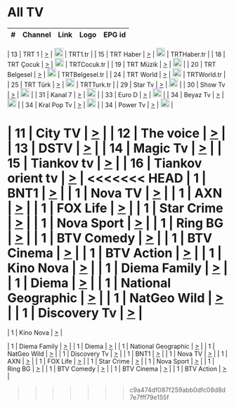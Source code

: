 <h1>All TV</h1>

| #   | Channel        | Link  | Logo | EPG id |
|:---:|:--------------:|:-----:|:----:|:------:|

| 13  | TRT 1            | [>](https://tv-trt1.medya.trt.com.tr/master.m3u8) | <img height="20" src="https://i.imgur.com/j786OLG.png"/> | TRT1.tr |
| 15  | TRT Haber        | [>](https://tv-trthaber.medya.trt.com.tr/master.m3u8) | <img height="20" src="https://i.imgur.com/OVfo8Ab.png"/> | TRTHaber.tr |
| 18  | TRT Çocuk        | [>](https://tv-trtcocuk.medya.trt.com.tr/master.m3u8) | <img height="20" src="https://i.imgur.com/QLFmD6d.png"/> | TRTCocuk.tr |
| 19  | TRT Müzik        | [>](https://tv-trtmuzik.medya.trt.com.tr/master.m3u8) | <img height="20" src="https://i.imgur.com/fIVFCEd.png"/> |
| 20  | TRT Belgesel     | [>](https://tv-trtbelgesel.medya.trt.com.tr/master.m3u8) | <img height="20" src="https://i.imgur.com/MGO87pe.png"/> | TRTBelgesel.tr |
| 24  | TRT World        | [>](https://tv-trtworld.medya.trt.com.tr/master.m3u8) | <img height="20" src="https://i.imgur.com/JEA2xpv.png"/> | TRTWorld.tr |
| 25  | TRT Türk         | [>](https://tv-trtturk.medya.trt.com.tr/master.m3u8) | <img height="20" src="https://i.imgur.com/OSTOQNw.png"/> | TRTTurk.tr |
| 29  | Star Tv   | [>](https://dogus-live.daioncdn.net/startv/startv_360p.m3u8) | <img height="20" src="https://i.imgur.com/IebUZx1.png"/> |
| 30  | Show Tv     | [>](https://ciner-live.daioncdn.net/showtv/showtv.m3u8) | <img height="20" src="https://i.imgur.com/IebUZx1.png"/> |
| 31  | Kanal 7     | [>](https://kanal7-live.daioncdn.net/kanal7/kanal7.m3u8) | <img height="20" src="https://i.imgur.com/IebUZx1.png"/> |
| 33  | Euro D    | [>](https://www.youtube.com/user/KanalD/live) | <img height="20" src="https://i.imgur.com/IebUZx1.png"/> |
| 34  | Beyaz Tv     | [>](https://beyaztv-live.daioncdn.net/beyaztv/beyaztv.m3u8) | <img height="20" src="https://i.imgur.com/IebUZx1.png"/> |
| 34  | Kral Pop Tv     | [>](https://www.youtube.com/watch?v=GuFTuKoXepw) | <img height="20" src="https://i.imgur.com/IebUZx1.png"/> |
| 34  | Power Tv     | [>](https://livetv.powerapp.com.tr/powerTV/powerhd.smil/chunklist.m3u8) | <img height="20" src="https://i.imgur.com/IebUZx1.png"/> |


| 11  | City TV | [>](https://tv.city.bg/play/tshls/citytv/index.m3u8) |
| 12  | The voice | [>](https://bss1.neterra.tv/thevoice/thevoice.m3u8) |
| 13  | DSTV | [>](http://46.249.95.140:8081/hls/data.m3u8) |
| 14  | Magic Tv | [>](https://bss1.neterra.tv/magictv/magictv.m3u8) |
| 15  | Tiankov tv | [>](https://streamer103.neterra.tv/tiankov-folk/live.m3u8) |
| 16  | Tiankov orient tv | [>](https://streamer103.neterra.tv/tiankov-orient/live.m3u8) |
<<<<<<< HEAD
| 1 | BNT1 | [>](https://ymkaya.xyz:34923/tv/bnt1/playlist.m3u8?wmsAuthSign=c2VydmVyX3RpbWU9MS82LzIwMjUgMzozMDo0OCBQTSZoYXNoX3ZhbHVlPTZ1S1FKakNSNUZoTGhjQ2txeHBaSGc9PSZ2YWxpZG1pbnV0ZXM9NjA=) |
| 1 | Nova TV | [>](https://ymkaya.xyz:34923/tv/novatv/playlist.m3u8?wmsAuthSign=c2VydmVyX3RpbWU9MS82LzIwMjUgMzozMDo1OSBQTSZoYXNoX3ZhbHVlPWRBRUpMc1BpeURsbCtkR3lJR1loZ1E9PSZ2YWxpZG1pbnV0ZXM9NjA=) |
| 1 | AXN | [>](https://ymkaya.xyz:34923/tv/axn/playlist.m3u8?wmsAuthSign=c2VydmVyX3RpbWU9MS82LzIwMjUgMzozMTowOSBQTSZoYXNoX3ZhbHVlPWw1Nm1SYnV5d0dtSmpNbFR1cFRCYmc9PSZ2YWxpZG1pbnV0ZXM9NjA=) |
| 1 | FOX Life | [>](https://ymkaya.xyz:34923/tv/foxlife/playlist.m3u8?wmsAuthSign=c2VydmVyX3RpbWU9MS82LzIwMjUgMzozMToxOSBQTSZoYXNoX3ZhbHVlPWxKdCtXRDdOak1iWm1naFhFUTR2dlE9PSZ2YWxpZG1pbnV0ZXM9NjA=) |
| 1 | Star Crime | [>](https://ymkaya.xyz:34923/tv/foxcrime/playlist.m3u8?wmsAuthSign=c2VydmVyX3RpbWU9MS82LzIwMjUgMzozMTozMCBQTSZoYXNoX3ZhbHVlPVoxY053NGJ6U3NCeTNHQlIzY2Z4RUE9PSZ2YWxpZG1pbnV0ZXM9NjA=) |
| 1 | Nova Sport | [>](https://ymkaya.xyz:34923/tv/novasport/playlist.m3u8?wmsAuthSign=c2VydmVyX3RpbWU9MS82LzIwMjUgMzozMTo0MCBQTSZoYXNoX3ZhbHVlPTFOOUhlRExNajhyM3JCaWN6NldzclE9PSZ2YWxpZG1pbnV0ZXM9NjA=) |
| 1 | Ring BG | [>](https://ymkaya.xyz:34923/tv/ringbg/playlist.m3u8?wmsAuthSign=c2VydmVyX3RpbWU9MS82LzIwMjUgMzozMTo1MSBQTSZoYXNoX3ZhbHVlPWdoa0wxdmViY0FxVUc2cWRVZ3NqR1E9PSZ2YWxpZG1pbnV0ZXM9NjA=) |
| 1 | BTV Comedy | [>](https://ymkaya.xyz:34923/tv/btvcomedy/playlist.m3u8?wmsAuthSign=c2VydmVyX3RpbWU9MS82LzIwMjUgMzozMjowMSBQTSZoYXNoX3ZhbHVlPTZsRzF1a2RiUkVPZklKcGIxRGk2T0E9PSZ2YWxpZG1pbnV0ZXM9NjA=) |
| 1 | BTV Cinema | [>](https://ymkaya.xyz:34923/tv/btvcinema/playlist.m3u8?wmsAuthSign=c2VydmVyX3RpbWU9MS82LzIwMjUgMzozMjoxMSBQTSZoYXNoX3ZhbHVlPU1nZWZWQnZDTlp1aXlNR0tiV2VXeGc9PSZ2YWxpZG1pbnV0ZXM9NjA=) |
| 1 | BTV Action | [>](https://ymkaya.xyz:34923/tv/btvaction/playlist.m3u8?wmsAuthSign=c2VydmVyX3RpbWU9MS82LzIwMjUgMzozMjoyMSBQTSZoYXNoX3ZhbHVlPTFNNDdXdDh5Zkt4R1R2Wm5qbVF0dVE9PSZ2YWxpZG1pbnV0ZXM9NjA=) |
| 1 | Kino Nova | [>](https://ymkaya.xyz:34923/tv/kinonova/playlist.m3u8?wmsAuthSign=c2VydmVyX3RpbWU9MS82LzIwMjUgMzozMjozMSBQTSZoYXNoX3ZhbHVlPXoxSCtVUjBTM0ZsamIxTURQNmxKVFE9PSZ2YWxpZG1pbnV0ZXM9NjA=) |
| 1 | Diema Family | [>](https://ymkaya.xyz:34923/tv/diemafamily/playlist.m3u8?wmsAuthSign=c2VydmVyX3RpbWU9MS82LzIwMjUgMzozMjo0MSBQTSZoYXNoX3ZhbHVlPWluTUQ5YWRvazFwSVpZNkE4N2Z4TEE9PSZ2YWxpZG1pbnV0ZXM9NjA=) |
| 1 | Diema | [>](https://ymkaya.xyz:34923/tv/diema/playlist.m3u8?wmsAuthSign=c2VydmVyX3RpbWU9MS82LzIwMjUgMzozMjo1MSBQTSZoYXNoX3ZhbHVlPXhnSGkwa3RyL1RneTl4UUduaURZQ2c9PSZ2YWxpZG1pbnV0ZXM9NjA=) |
| 1 | National Geographic | [>](https://ymkaya.xyz:34923/tv/natgeo/playlist.m3u8?wmsAuthSign=c2VydmVyX3RpbWU9MS82LzIwMjUgMzozMzo1MCBQTSZoYXNoX3ZhbHVlPVRORmFtR2dMMktMSC8xU3RtamZDWGc9PSZ2YWxpZG1pbnV0ZXM9NjA=) |
| 1 | NatGeo Wild | [>](https://ymkaya.xyz:34923/tv/natgeowild/playlist.m3u8?wmsAuthSign=c2VydmVyX3RpbWU9MS82LzIwMjUgMzozNDowMCBQTSZoYXNoX3ZhbHVlPXA5OG44Q1JrSWZsUGU4WjJ1V0VNcWc9PSZ2YWxpZG1pbnV0ZXM9NjA=) |
| 1 | Discovery Tv | [>](https://ymkaya.xyz:34923/tv/discovery/playlist.m3u8?wmsAuthSign=c2VydmVyX3RpbWU9MS82LzIwMjUgMzozNDoxMCBQTSZoYXNoX3ZhbHVlPVhJVkpjYUs0dENya2Q1SjFHMGUzWlE9PSZ2YWxpZG1pbnV0ZXM9NjA=) |
=======


| 1 | Kino Nova | [>](https://ymkaya.xyz:11336/tv/kinonova/playlist.m3u8?wmsAuthSign=c2VydmVyX3RpbWU9MS8yLzIwMjUgNDo0MDoyMCBBTSZoYXNoX3ZhbHVlPWlFS1FrWEtMMVRFM3l5YklUWUJQUHc9PSZ2YWxpZG1pbnV0ZXM9NjA=) |

| 1 | Diema Family | [>](https://ymkaya.xyz:11336/tv/diemafamily/playlist.m3u8?wmsAuthSign=c2VydmVyX3RpbWU9MS8yLzIwMjUgNDo0MDozMCBBTSZoYXNoX3ZhbHVlPUVUaTVKTldvZTF5WVVCM0YwL21kaXc9PSZ2YWxpZG1pbnV0ZXM9NjA=) |
| 1 | Diema | [>](https://ymkaya.xyz:11336/tv/diema/playlist.m3u8?wmsAuthSign=c2VydmVyX3RpbWU9MS8yLzIwMjUgNDo0MDo0MCBBTSZoYXNoX3ZhbHVlPVlYMWVJT2NuUjNpUTBsaytEUFFOS2c9PSZ2YWxpZG1pbnV0ZXM9NjA=) |
| 1 | National Geographic | [>](https://ymkaya.xyz:11336/tv/natgeo/playlist.m3u8?wmsAuthSign=c2VydmVyX3RpbWU9MS8yLzIwMjUgNDo0MTo0MSBBTSZoYXNoX3ZhbHVlPTJQTlVmcG5nYWx0M013eUhGRGxnd0E9PSZ2YWxpZG1pbnV0ZXM9NjA=) |
| 1 | NatGeo Wild | [>](https://ymkaya.xyz:11336/tv/natgeowild/playlist.m3u8?wmsAuthSign=c2VydmVyX3RpbWU9MS8yLzIwMjUgNDo0MTo1MSBBTSZoYXNoX3ZhbHVlPVl1OXZaTTliN0hGWEN3eDBYd1duNkE9PSZ2YWxpZG1pbnV0ZXM9NjA=) |
| 1 | Discovery Tv | [>](https://ymkaya.xyz:11336/tv/discovery/playlist.m3u8?wmsAuthSign=c2VydmVyX3RpbWU9MS8yLzIwMjUgNDo0MjowMSBBTSZoYXNoX3ZhbHVlPWtBQmdLNlY2RmQwWElzMVYzSDJyVkE9PSZ2YWxpZG1pbnV0ZXM9NjA=) |
| 1 | BNT1 | [>](https://ymkaya.xyz:11336/tv/bnt1/playlist.m3u8?wmsAuthSign=c2VydmVyX3RpbWU9MS8yLzIwMjUgNDozODozOCBBTSZoYXNoX3ZhbHVlPVVrMVlRQXpJWlhYeUh6ZFVpSC9NMUE9PSZ2YWxpZG1pbnV0ZXM9NjA=) |
| 1 | Nova TV | [>](https://ymkaya.xyz:11336/tv/novatv/playlist.m3u8?wmsAuthSign=c2VydmVyX3RpbWU9MS8yLzIwMjUgNDozODo0OCBBTSZoYXNoX3ZhbHVlPUVxQjh1a0ZzYkVGZU8zZDFGTzdreVE9PSZ2YWxpZG1pbnV0ZXM9NjA=) |
| 1 | AXN | [>](https://ymkaya.xyz:11336/tv/axn/playlist.m3u8?wmsAuthSign=c2VydmVyX3RpbWU9MS8yLzIwMjUgNDozODo1OCBBTSZoYXNoX3ZhbHVlPUpkWStGY1hkNXhaOVpPZ0thQ0FZL3c9PSZ2YWxpZG1pbnV0ZXM9NjA=) |
| 1 | FOX Life | [>](https://ymkaya.xyz:11336/tv/foxlife/playlist.m3u8?wmsAuthSign=c2VydmVyX3RpbWU9MS8yLzIwMjUgNDozOToxMCBBTSZoYXNoX3ZhbHVlPWt1ZDc1T3AzYlZDTjJnSy9TU0xJZlE9PSZ2YWxpZG1pbnV0ZXM9NjA=) |
| 1 | Star Crime | [>](https://ymkaya.xyz:11336/tv/foxcrime/playlist.m3u8?wmsAuthSign=c2VydmVyX3RpbWU9MS8yLzIwMjUgNDozOToyMCBBTSZoYXNoX3ZhbHVlPXIwVU45Nm9FR1l2enNkTG9TanBxbmc9PSZ2YWxpZG1pbnV0ZXM9NjA=) |
| 1 | Nova Sport | [>](https://ymkaya.xyz:11336/tv/novasport/playlist.m3u8?wmsAuthSign=c2VydmVyX3RpbWU9MS8yLzIwMjUgNDozOTozMCBBTSZoYXNoX3ZhbHVlPXlSZ0UxazVaM0xhSmc0NmR4T0c1T2c9PSZ2YWxpZG1pbnV0ZXM9NjA=) |
| 1 | Ring BG | [>](https://ymkaya.xyz:11336/tv/ringbg/playlist.m3u8?wmsAuthSign=c2VydmVyX3RpbWU9MS8yLzIwMjUgNDozOTo0MCBBTSZoYXNoX3ZhbHVlPTR4aUlFNHVUYWN4enY1WkVuOFZma2c9PSZ2YWxpZG1pbnV0ZXM9NjA=) |
| 1 | BTV Comedy | [>](https://ymkaya.xyz:11336/tv/btvcomedy/playlist.m3u8?wmsAuthSign=c2VydmVyX3RpbWU9MS8yLzIwMjUgNDozOTo1MCBBTSZoYXNoX3ZhbHVlPUtrMTJ2RHNTTUU1RFp1ZkVOdXFSK3c9PSZ2YWxpZG1pbnV0ZXM9NjA=) |
| 1 | BTV Cinema | [>](https://ymkaya.xyz:11336/tv/btvcinema/playlist.m3u8?wmsAuthSign=c2VydmVyX3RpbWU9MS8yLzIwMjUgNDozOTo1OSBBTSZoYXNoX3ZhbHVlPTZWcU9FZW56cG1NM1lrYy8xNE5NeHc9PSZ2YWxpZG1pbnV0ZXM9NjA=) |
| 1 | BTV Action | [>](https://ymkaya.xyz:11336/tv/btvaction/playlist.m3u8?wmsAuthSign=c2VydmVyX3RpbWU9MS8yLzIwMjUgNDo0MDoxMCBBTSZoYXNoX3ZhbHVlPUlDd0ErRkZVWThyMVZwR3c2REdGZ3c9PSZ2YWxpZG1pbnV0ZXM9NjA=) |
>>>>>>> c9a474df087f259abb0dfc08d8d7e7fff79e155f
